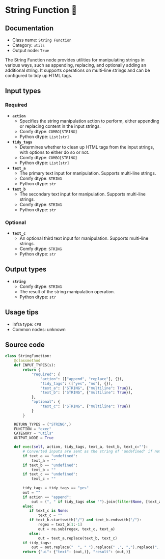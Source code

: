 # String Function 🐍
## Documentation
- Class name: `String Function`
- Category: `utils`
- Output node: `True`

The String Function node provides utilities for manipulating strings in various ways, such as appending, replacing, and optionally adding an additional string. It supports operations on multi-line strings and can be configured to tidy up HTML tags.
## Input types
### Required
- **`action`**
    - Specifies the string manipulation action to perform, either appending or replacing content in the input strings.
    - Comfy dtype: `COMBO[STRING]`
    - Python dtype: `List[str]`
- **`tidy_tags`**
    - Determines whether to clean up HTML tags from the input strings, with options to either do so or not.
    - Comfy dtype: `COMBO[STRING]`
    - Python dtype: `List[str]`
- **`text_a`**
    - The primary text input for manipulation. Supports multi-line strings.
    - Comfy dtype: `STRING`
    - Python dtype: `str`
- **`text_b`**
    - The secondary text input for manipulation. Supports multi-line strings.
    - Comfy dtype: `STRING`
    - Python dtype: `str`
### Optional
- **`text_c`**
    - An optional third text input for manipulation. Supports multi-line strings.
    - Comfy dtype: `STRING`
    - Python dtype: `str`
## Output types
- **`string`**
    - Comfy dtype: `STRING`
    - The result of the string manipulation operation.
    - Python dtype: `str`
## Usage tips
- Infra type: `CPU`
- Common nodes: unknown


## Source code
```python
class StringFunction:
    @classmethod
    def INPUT_TYPES(s):
        return {
            "required": {
                "action": (["append", "replace"], {}),
                "tidy_tags": (["yes", "no"], {}),
                "text_a": ("STRING", {"multiline": True}),
                "text_b": ("STRING", {"multiline": True}),
            },
            "optional": {
                "text_c": ("STRING", {"multiline": True})
            }
        }

    RETURN_TYPES = ("STRING",)
    FUNCTION = "exec"
    CATEGORY = "utils"
    OUTPUT_NODE = True

    def exec(self, action, tidy_tags, text_a, text_b, text_c=""):
        # Converted inputs are sent as the string of 'undefined' if not connected
        if text_a == "undefined":
            text_a = ""
        if text_b == "undefined":
            text_b = ""
        if text_c == "undefined":
            text_c = ""
            
        tidy_tags = tidy_tags == "yes"
        out = ""
        if action == "append":
            out = (", " if tidy_tags else "").join(filter(None, [text_a, text_b, text_c]))
        else:
           if text_c is None:
               text_c = ""
           if text_b.startswith("/") and text_b.endswith("/"):
               regex = text_b[1:-1]
               out = re.sub(regex, text_c, text_a)
           else:
               out = text_a.replace(text_b, text_c)
        if tidy_tags:
            out = out.replace("  ", " ").replace(" ,", ",").replace(",,", ",").replace(",,", ",")
        return {"ui": {"text": (out,)}, "result": (out,)}

```
